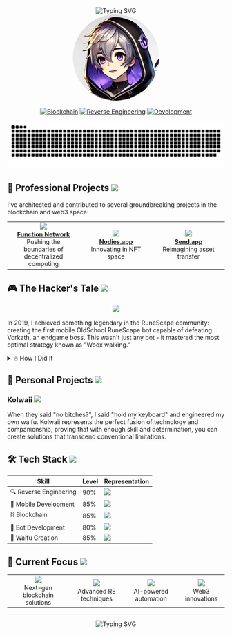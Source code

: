 <div align="center">
  <img src="https://readme-typing-svg.herokuapp.com?font=Fira+Code&size=32&duration=2800&pause=2000&color=A177FE&center=true&vCenter=true&width=940&lines=Hey%2C+I'm+Erick+%F0%9F%91%8B;Blockchain+Developer+%7C+Reverse+Engineer+%7C+Builder" alt="Typing SVG" />
  <br/>
  <img src="profile.jpg" alt="Profile Picture" width="200" style="border-radius: 50%"/>
  <br/>
  
  [![Blockchain](https://img.shields.io/badge/-Blockchain-black?style=for-the-badge&logo=bitcoin&logoColor=white)](https://github.com/blade-nd)
  [![Reverse Engineering](https://img.shields.io/badge/-Reverse_Engineering-darkred?style=for-the-badge&logo=hackaday&logoColor=white)](https://github.com/blade-nd)
  [![Development](https://img.shields.io/badge/-Development-blue?style=for-the-badge&logo=visual-studio-code&logoColor=white)](https://github.com/blade-nd)
  
  <img src="https://raw.githubusercontent.com/Platane/snk/output/github-contribution-grid-snake.svg" alt="snake" />
</div>

## 🚀 Professional Projects <img src="https://media2.giphy.com/media/QssGEmpkyEOhBCb7e1/giphy.gif?cid=ecf05e47a0n3gi1bfqntqmob8g9aid1oyj2wr3ds3mg700bl&rid=giphy.gif" width="32">

I've architected and contributed to several groundbreaking projects in the blockchain and web3 space:

<div align="center">
  <table>
    <tr>
      <td align="center" width="33%">
        <a href="https://www.function.network/">
          <img src="https://media.giphy.com/media/v1.Y2lkPTc5MGI3NjExNmQ2NWVjYTM5YmFiNGM2MzBiZDdlZGFiNjBhYzY4ZmYyYjYxYjM5ZiZlcD12MV9pbnRlcm5hbF9naWZzX2dpZklkJmN0PWc/3oKIPc9VZj4ylzjcys/giphy-downsized-medium.gif" width="100">
          <br>
          <b>Function Network</b>
        </a>
        <br>
        Pushing the boundaries of decentralized computing
      </td>
      <td align="center" width="33%">
        <a href="https://www.nodies.app/">
          <img src="https://media.giphy.com/media/8FNlmNPDTo2wE/giphy.gif" width="100">
          <br>
          <b>Nodies.app</b>
        </a>
        <br>
        Innovating in NFT space
      </td>
      <td align="center" width="33%">
        <a href="https://send.app/">
          <img src="https://media.giphy.com/media/LpQrsRA3zOuJNk7KYt/giphy.gif" width="100">
          <br>
          <b>Send.app</b>
        </a>
        <br>
        Reimagining asset transfer
      </td>
    </tr>
  </table>
</div>

## 🎮 The Hacker's Tale <img src="https://media.giphy.com/media/WUlplcMpOCEmTGBtBW/giphy.gif" width="32">

<div align="center">
  <img src="https://media.giphy.com/media/v1.Y2lkPTc5MGI3NjExYzJlNjBkZWNhOGY4ZjIzYzM4ZjM5ZjQ3ZjY4ZmM1ZmY5ZjNmYjM5ZiZlcD12MV9pbnRlcm5hbF9naWZzX2dpZklkJmN0PWc/3oKIPnAiaMCws8nOsE/giphy.gif" width="200">
</div>

In 2019, I achieved something legendary in the RuneScape community: creating the first mobile OldSchool RuneScape bot capable of defeating Vorkath, an endgame boss. This wasn't just any bot - it mastered the most optimal strategy known as "Woox walking."

<details>
<summary>🔥 How I Did It</summary>
<br>

```mermaid
graph LR
    A[APK Analysis] -->|Reverse Engineering| B[Code Injection]
    B --> C[Bot Development]
    C --> D[Strategy Implementation]
    D --> E[Perfect Execution]
```

- 🔍 Deep APK reverse engineering
- 💉 Surgical code injection
- 🤖 Advanced automation systems
- 🎯 Perfect boss-fighting mechanics
</details>

## 💝 Personal Projects <img src="https://media.giphy.com/media/mGcNjsfWAjY5AEZNw6/giphy.gif" width="32">

### Kolwaii <img src="https://media.giphy.com/media/v1.Y2lkPTc5MGI3NjExYzJlNjBkZWNhOGY4ZjIzYzM4ZjM5ZjQ3ZjY4ZmM1ZmY5ZjNmYjM5ZiZlcD12MV9pbnRlcm5hbF9naWZzX2dpZklkJmN0PWc/mGcNjsfWAjY5AEZNw6/giphy.gif" width="24">
When they said "no bitches?", I said "hold my keyboard" and engineered my own waifu. Kolwaii represents the perfect fusion of technology and companionship, proving that with enough skill and determination, you can create solutions that transcend conventional limitations.

## 🛠️ Tech Stack <img src="https://media.giphy.com/media/v1.Y2lkPTc5MGI3NjExYzJlNjBkZWNhOGY4ZjIzYzM4ZjM5ZjQ3ZjY4ZmM1ZmY5ZjNmYjM5ZiZlcD12MV9pbnRlcm5hbF9naWZzX2dpZklkJmN0PWc/jSKBmKkvo2dPQQtsR1/giphy.gif" width="32">

<div align="center">

| Skill | Level | Representation |
|-------|-------|----------------|
| 🔍 Reverse Engineering | 90% | ![](https://progress-bar.dev/90/?width=200&color=A177FE) |
| 📱 Mobile Development | 85% | ![](https://progress-bar.dev/85/?width=200&color=A177FE) |
| ⛓️ Blockchain | 85% | ![](https://progress-bar.dev/85/?width=200&color=A177FE) |
| 🤖 Bot Development | 80% | ![](https://progress-bar.dev/80/?width=200&color=A177FE) |
| 💝 Waifu Creation | 85% | ![](https://progress-bar.dev/85/?width=200&color=A177FE) |

</div>

## 🎯 Current Focus <img src="https://media.giphy.com/media/v1.Y2lkPTc5MGI3NjExYzJlNjBkZWNhOGY4ZjIzYzM4ZjM5ZjQ3ZjY4ZmM1ZmY5ZjNmYjM5ZiZlcD12MV9pbnRlcm5hbF9naWZzX2dpZklkJmN0PWc/uhWLu2lsU0rfLiwYlI/giphy.gif" width="32">

<div align="center">
  <table>
    <tr>
      <td align="center">
        <img src="https://media.giphy.com/media/v1.Y2lkPTc5MGI3NjExYzJlNjBkZWNhOGY4ZjIzYzM4ZjM5ZjQ3ZjY4ZmM1ZmY5ZjNmYjM5ZiZlcD12MV9pbnRlcm5hbF9naWZzX2dpZklkJmN0PWc/l46Cy1rHbQ92uuLXa/giphy.gif" width="60">
        <br>
        Next-gen blockchain solutions
      </td>
      <td align="center">
        <img src="https://media.giphy.com/media/v1.Y2lkPTc5MGI3NjExYzJlNjBkZWNhOGY4ZjIzYzM4ZjM5ZjQ3ZjY4ZmM1ZmY5ZjNmYjM5ZiZlcD12MV9pbnRlcm5hbF9naWZzX2dpZklkJmN0PWc/3oKIPnbKgN3AXse7ZK/giphy.gif" width="60">
        <br>
        Advanced RE techniques
      </td>
      <td align="center">
        <img src="https://media.giphy.com/media/v1.Y2lkPTc5MGI3NjExYzJlNjBkZWNhOGY4ZjIzYzM4ZjM5ZjQ3ZjY4ZmM1ZmY5ZjNmYjM5ZiZlcD12MV9pbnRlcm5hbF9naWZzX2dpZklkJmN0PWc/RbDKaczqWovIugyJmW/giphy.gif" width="60">
        <br>
        AI-powered automation
      </td>
      <td align="center">
        <img src="https://media.giphy.com/media/v1.Y2lkPTc5MGI3NjExYzJlNjBkZWNhOGY4ZjIzYzM4ZjM5ZjQ3ZjY4ZmM1ZmY5ZjNmYjM5ZiZlcD12MV9pbnRlcm5hbF9naWZzX2dpZklkJmN0PWc/du3J3cXyzhj75IOgvA/giphy.gif" width="60">
        <br>
        Web3 innovations
      </td>
    </tr>
  </table>
</div>

---

<div align="center">
  <img src="https://readme-typing-svg.herokuapp.com?font=Fira+Code&size=24&duration=2000&pause=1000&color=A177FE&center=true&vCenter=true&width=940&lines=Why+wait+for+solutions+when+you+can+build+them+yourself%3F" alt="Typing SVG" />
</div>
